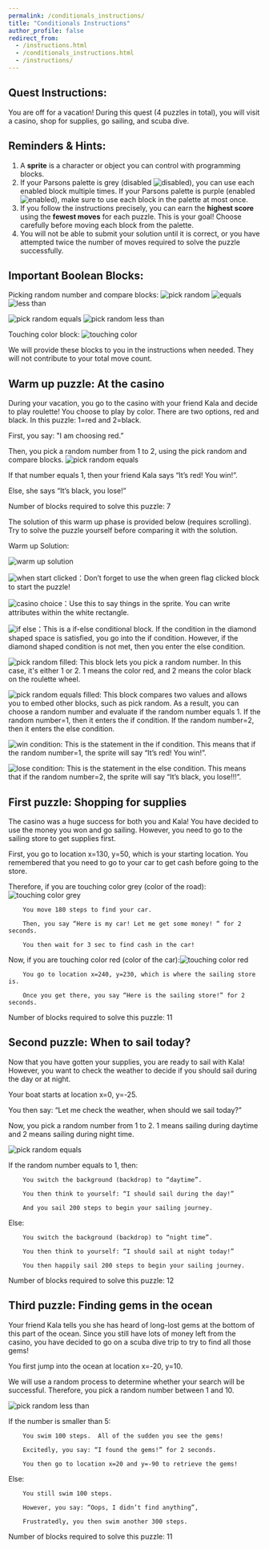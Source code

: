 ```yaml
---
permalink: /conditionals_instructions/
title: "Conditionals Instructions"
author_profile: false
redirect_from: 
  - /instructions.html
  - /conditionals_instructions.html
  - /instructions/
---
```

## Quest Instructions:

You are off for a vacation! During this quest (4 puzzles in total), you will visit a casino, shop for supplies, go sailing, and scuba dive.

## Reminders & Hints:

1. A **sprite** is a character or object you can control with programming blocks.
1. If your Parsons palette is grey (disabled ![disabled](/images/conditionals_instructions/parsons_disabled.png)), you can use each enabled block multiple times.  If your Parsons palette is purple (enabled ![enabled](/images/conditionals_instructions/parsons_enabled.png)), make sure to use each block in the palette at most once.
1. If you follow the instructions precisely, you can earn the **highest score** using the **fewest moves** for each puzzle. This is your goal!  Choose carefully before moving each block from the palette.
1. You will not be able to submit your solution until it is correct, or you have attempted twice the number of moves required to solve the puzzle successfully.

## Important Boolean Blocks:

Picking random number and compare blocks:
![pick random](/images/conditionals_instructions/pick_random.png)
![equals](/images/conditionals_instructions/equals.png)
![less than](/images/conditionals_instructions/less_than.png)

![pick random equals](/images/conditionals_instructions/pick_random_equals.png)
![pick random less than](/images/conditionals_instructions/pick_random_less_than.png)

Touching color block:
![touching color](/images/conditionals_instructions/touching_color_green.png)

We will provide these blocks to you in the instructions when needed.  They will not contribute to your total move count.

## Warm up puzzle: At the casino

During your vacation, you go to the casino with your friend Kala and decide to play roulette! You choose to play by color. There are two options, red and black. In this puzzle: 1=red and 2=black.


First, you say: "I am choosing red.”

Then, you pick a random number from 1 to 2, using the pick random and compare blocks. 
![pick random equals](/images/conditionals_instructions/pick_random_equals.png)


If that number equals 1, then your friend Kala says “It’s red! You win!”.

Else, she says “It’s black, you lose!”

Number of blocks required to solve this puzzle: 7

The solution of this warm up phase is provided below (requires scrolling). Try to solve the puzzle yourself before comparing it with the solution.









































Warm up Solution:

![warm up solution](/images/conditionals_instructions/warm_up_solution.png)

![when start clicked](/images/conditionals_instructions/when_start_clicked.png)：Don’t forget to use the when green flag clicked block to start the puzzle!

![casino choice](/images/conditionals_instructions/casino_choice.png)：Use this to say things in the sprite. You can write attributes within the white rectangle.

![if else](/images/conditionals_instructions/if_else.png)：This is a if-else conditional block. If the condition in the diamond shaped space is satisfied, you go into the if condition. However, if the diamond shaped condition is not met, then you enter the else condition.

![pick random filled](/images/conditionals_instructions/pick_random_filled.png): This block lets you pick a random number. In this case, it's either 1 or 2. 1 means the color red, and 2 means the color black on the roulette wheel.

![pick random equals filled](/images/conditionals_instructions/pick_random_equals_filled.png): This block compares two values and allows you to embed other blocks, such as pick random. As a result, you can choose a random number and evaluate if the random number equals 1. If the random number=1, then it enters the if condition. If the random number=2, then it enters the else condition.

![win condition](/images/conditionals_instructions/win_condition.png): This is the statement in the if condition. This means that if the random number=1, the sprite will say “It’s red! You win!”.

![lose condition](/images/conditionals_instructions/lose_condition.png): This is the statement in the else condition. This means that if the random number=2, the sprite will say “It’s black, you lose!!!”.

## First puzzle: Shopping for supplies

The casino was a huge success for both you and Kala! You have decided to use the money you won and go sailing. However, you need to go to the sailing store to get supplies first.


First, you go to location x=130, y=50, which is your starting location. You remembered that you need to go to your car to get cash before going to the store.


Therefore, if you are touching color grey (color of the road): ![touching color grey](/images/conditionals_instructions/touching_color_grey.png)

        You move 180 steps to find your car.

        Then, you say “Here is my car! Let me get some money! “ for 2 seconds.

        You then wait for 3 sec to find cash in the car!

Now, if you are touching color red (color of the car):![touching color red](/images/conditionals_instructions/touching_color_red.png)

        You go to location x=240, y=230, which is where the sailing store is.

        Once you get there, you say “Here is the sailing store!” for 2 seconds.

Number of blocks required to solve this puzzle: 11
































## Second puzzle: When to sail today?

Now that you have gotten your supplies, you are ready to sail with Kala! However, you want to check the weather to decide if you should sail during the day or at night.


Your boat starts at location x=0, y=-25.

You then say: “Let me check the weather, when should we sail today?”

Now, you pick a random number from 1 to 2. 1 means sailing during daytime and 2 means sailing during night time.

![pick random equals](/images/conditionals_instructions/pick_random_equals.png)

If the random number equals to 1, then:

        You switch the background (backdrop) to “daytime”.

        You then think to yourself: “I should sail during the day!”

        And you sail 200 steps to begin your sailing journey.

Else:

        You switch the background (backdrop) to “night time”.

        You then think to yourself: “I should sail at night today!”

        You then happily sail 200 steps to begin your sailing journey.

Number of blocks required to solve this puzzle: 12



















## Third puzzle: Finding gems in the ocean

Your friend Kala tells you she has heard of long-lost gems at the bottom of this part of the ocean. Since you still have lots of money left from the casino, you have decided to go on a scuba dive trip to try to find all those gems!


You first jump into the ocean at location x=-20, y=10.


We will use a random process to determine whether your search will be successful. Therefore, you pick a random number between 1 and 10.

![pick random less than](/images/conditionals_instructions/pick_random_less_than.png)

If the number is smaller than 5:

        You swim 100 steps.  All of the sudden you see the gems!

        Excitedly, you say: “I found the gems!” for 2 seconds.

        You then go to location x=20 and y=-90 to retrieve the gems!

Else:

        You still swim 100 steps.

        However, you say: “Oops, I didn’t find anything”,

        Frustratedly, you then swim another 300 steps.

Number of blocks required to solve this puzzle: 11